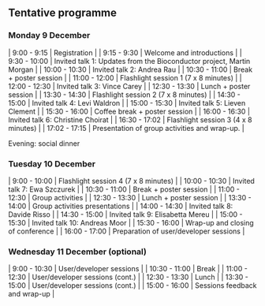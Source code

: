 ## Tentative programme

### Monday 9 December


| 9:00 - 9:15   | Registration                                                         |
| 9:15 - 9:30   | Welcome and introductions                                            |
| 9:30 - 10:00  | Invited talk 1: Updates from the Bioconductor project, Martin Morgan |
| 10:00 - 10:30 | Invited talk 2: Andrea Rau                                           |
| 10:30 - 11:00 | Break + poster session                                               |
| 11:00 - 12:00 | Flashlight session 1 (7 x 8 minutes)                                 |
| 12:00 - 12:30 | Invited talk 3: Vince Carey                                          |
| 12:30 - 13:30 | Lunch  + poster session                                              |
| 13:30 - 14:30 | Flashlight session 2 (7 x 8 minutes)                                 |
| 14:30 - 15:00 | Invited talk 4: Levi Waldron                                         |
| 15:00 - 15:30 | Invited talk 5: Lieven Clement                                       |
| 15:30 - 16:00 | Coffee break + poster session                                        |
| 16:00 - 16:30 | Invited talk 6: Christine Choirat                                    |
| 16:30 - 17:02 | Flashlight session 3 (4 x 8 minutes)                                 |
| 17:02 - 17:15 | Presentation of group activities and wrap-up.                        |

Evening: social dinner

### Tuesday 10 December

| 9:00 - 10:00  | Flashlight session 4 (7 x 8 minutes)   |
| 10:00 - 10:30 | Invited talk 7: Ewa Szczurek           |
| 10:30 - 11:00 | Break + poster session                 |
| 11:00 - 12:30 | Group activities                       |
| 12:30 - 13:30 | Lunch + poster session                 |
| 13:30 - 14:00 | Group activities presentations         |
| 14:00 - 14:30 | Invited talk 8: Davide Risso           |
| 14:30 - 15:00 | Invited talk 9: Elisabetta Mereu       |
| 15:00 - 15:30 | Invited talk 10: Andreas Moor          |
| 15:30 - 16:00 | Wrap-up and closing of conference      |
| 16:00 - 17:00 | Preparation of user/developer sessions |

### Wednesday 11 December (optional)

| 9:00 - 10:30  | User/developer sessions         |
| 10:30 - 11:00 | Break                           |
| 11:00 - 12:30 | User/developer sessions (cont.) |
| 12:30 - 13:30 | Lunch                           |
| 13:30 - 15:00 | User/developer sessions (cont.) |
| 15:00 - 16:00 | Sessions feedback and wrap-up   |

